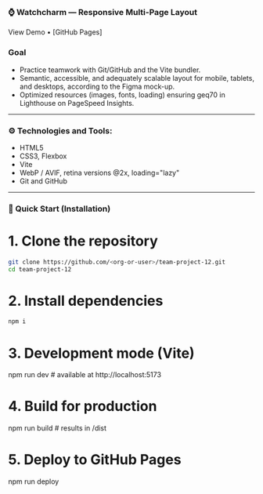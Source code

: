 ### ⌚ Watchcharm — Responsive Multi-Page Layout
View Demo • [GitHub Pages]

### Goal
- Practice teamwork with Git/GitHub and the Vite bundler.
- Semantic, accessible, and adequately scalable layout for mobile, tablets, and desktops, according to the Figma mock-up.
- Optimized resources (images, fonts, loading) ensuring geq70 in Lighthouse on PageSpeed Insights.
---

### ⚙️ Technologies and Tools:
- HTML5
- CSS3, Flexbox
- Vite
- WebP / AVIF, retina versions @2x, loading="lazy"
- Git and GitHub
---

### 🦸 Quick Start (Installation)


# 1. Clone the repository
```Bash
git clone https://github.com/<org-or-user>/team-project-12.git
cd team-project-12
```
# 2. Install dependencies
```Bash
npm i
```
# 3. Development mode (Vite)
npm run dev      # available at http://localhost:5173
# 4. Build for production
npm run build    # results in /dist
# 5. Deploy to GitHub Pages
npm run deploy
